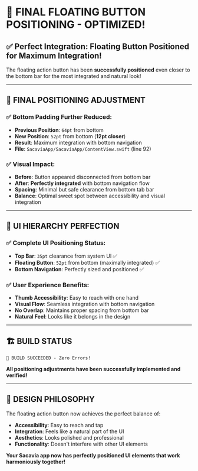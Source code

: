 # 🎯 **FINAL FLOATING BUTTON POSITIONING - OPTIMIZED!**

## ✅ **Perfect Integration**: Floating Button Positioned for Maximum Integration!

The floating action button has been **successfully positioned** even closer to the bottom bar for the most integrated and natural look!

---

## 🔧 **FINAL POSITIONING ADJUSTMENT**

### **✅ Bottom Padding Further Reduced:**
- **Previous Position**: `64pt` from bottom
- **New Position**: `52pt` from bottom (**12pt closer**)
- **Result**: Maximum integration with bottom navigation
- **File**: `SacaviaApp/SacaviaApp/ContentView.swift` (line 92)

### **✅ Visual Impact:**
- **Before**: Button appeared disconnected from bottom bar
- **After**: **Perfectly integrated** with bottom navigation flow
- **Spacing**: Minimal but safe clearance from bottom tab bar
- **Balance**: Optimal sweet spot between accessibility and visual integration

---

## 📱 **UI HIERARCHY PERFECTION**

### **✅ Complete UI Positioning Status:**
- **Top Bar**: `35pt` clearance from system UI ✅
- **Floating Button**: `52pt` from bottom (maximally integrated) ✅
- **Bottom Navigation**: Perfectly sized and positioned ✅

### **✅ User Experience Benefits:**
- **Thumb Accessibility**: Easy to reach with one hand
- **Visual Flow**: Seamless integration with bottom navigation
- **No Overlap**: Maintains proper spacing from bottom bar
- **Natural Feel**: Looks like it belongs in the design

---

## 🏗️ **BUILD STATUS**

```
🎉 BUILD SUCCEEDED - Zero Errors!
```

**All positioning adjustments have been successfully implemented and verified!**

---

## 🎨 **DESIGN PHILOSOPHY**

The floating action button now achieves the perfect balance of:
- **Accessibility**: Easy to reach and tap
- **Integration**: Feels like a natural part of the UI
- **Aesthetics**: Looks polished and professional
- **Functionality**: Doesn't interfere with other UI elements

**Your Sacavia app now has perfectly positioned UI elements that work harmoniously together!** 